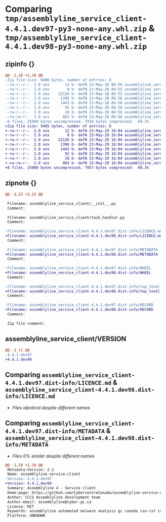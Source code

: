# Comparing `tmp/assemblyline_service_client-4.4.1.dev97-py3-none-any.whl.zip` & `tmp/assemblyline_service_client-4.4.1.dev98-py3-none-any.whl.zip`

## zipinfo {}

```diff
@@ -1,10 +1,10 @@
-Zip file size: 9406 bytes, number of entries: 8
--rw-r--r--  2.0 unx       12 b- defN 23-May-28 06:56 assemblyline_service_client/VERSION
--rw-r--r--  2.0 unx        0 b- defN 23-May-28 06:55 assemblyline_service_client/__init__.py
--rw-r--r--  2.0 unx    22126 b- defN 23-May-28 06:55 assemblyline_service_client/task_handler.py
--rw-r--r--  2.0 unx     1396 b- defN 23-May-28 06:56 assemblyline_service_client-4.4.1.dev97.dist-info/LICENCE.md
--rw-r--r--  2.0 unx     1443 b- defN 23-May-28 06:56 assemblyline_service_client-4.4.1.dev97.dist-info/METADATA
--rw-r--r--  2.0 unx       92 b- defN 23-May-28 06:56 assemblyline_service_client-4.4.1.dev97.dist-info/WHEEL
--rw-r--r--  2.0 unx       28 b- defN 23-May-28 06:56 assemblyline_service_client-4.4.1.dev97.dist-info/top_level.txt
--rw-rw-r--  2.0 unx      803 b- defN 23-May-28 06:56 assemblyline_service_client-4.4.1.dev97.dist-info/RECORD
-8 files, 25900 bytes uncompressed, 7958 bytes compressed:  69.3%
+Zip file size: 9405 bytes, number of entries: 8
+-rw-r--r--  2.0 unx       12 b- defN 23-May-29 16:04 assemblyline_service_client/VERSION
+-rw-r--r--  2.0 unx        0 b- defN 23-May-29 16:04 assemblyline_service_client/__init__.py
+-rw-r--r--  2.0 unx    22126 b- defN 23-May-29 16:04 assemblyline_service_client/task_handler.py
+-rw-r--r--  2.0 unx     1396 b- defN 23-May-29 16:04 assemblyline_service_client-4.4.1.dev98.dist-info/LICENCE.md
+-rw-r--r--  2.0 unx     1443 b- defN 23-May-29 16:04 assemblyline_service_client-4.4.1.dev98.dist-info/METADATA
+-rw-r--r--  2.0 unx       92 b- defN 23-May-29 16:04 assemblyline_service_client-4.4.1.dev98.dist-info/WHEEL
+-rw-r--r--  2.0 unx       28 b- defN 23-May-29 16:04 assemblyline_service_client-4.4.1.dev98.dist-info/top_level.txt
+-rw-rw-r--  2.0 unx      803 b- defN 23-May-29 16:04 assemblyline_service_client-4.4.1.dev98.dist-info/RECORD
+8 files, 25900 bytes uncompressed, 7957 bytes compressed:  69.3%
```

## zipnote {}

```diff
@@ -3,23 +3,23 @@
 
 Filename: assemblyline_service_client/__init__.py
 Comment: 
 
 Filename: assemblyline_service_client/task_handler.py
 Comment: 
 
-Filename: assemblyline_service_client-4.4.1.dev97.dist-info/LICENCE.md
+Filename: assemblyline_service_client-4.4.1.dev98.dist-info/LICENCE.md
 Comment: 
 
-Filename: assemblyline_service_client-4.4.1.dev97.dist-info/METADATA
+Filename: assemblyline_service_client-4.4.1.dev98.dist-info/METADATA
 Comment: 
 
-Filename: assemblyline_service_client-4.4.1.dev97.dist-info/WHEEL
+Filename: assemblyline_service_client-4.4.1.dev98.dist-info/WHEEL
 Comment: 
 
-Filename: assemblyline_service_client-4.4.1.dev97.dist-info/top_level.txt
+Filename: assemblyline_service_client-4.4.1.dev98.dist-info/top_level.txt
 Comment: 
 
-Filename: assemblyline_service_client-4.4.1.dev97.dist-info/RECORD
+Filename: assemblyline_service_client-4.4.1.dev98.dist-info/RECORD
 Comment: 
 
 Zip file comment:
```

## assemblyline_service_client/VERSION

```diff
@@ -1 +1 @@
-4.4.1.dev97
+4.4.1.dev98
```

## Comparing `assemblyline_service_client-4.4.1.dev97.dist-info/LICENCE.md` & `assemblyline_service_client-4.4.1.dev98.dist-info/LICENCE.md`

 * *Files identical despite different names*

## Comparing `assemblyline_service_client-4.4.1.dev97.dist-info/METADATA` & `assemblyline_service_client-4.4.1.dev98.dist-info/METADATA`

 * *Files 0% similar despite different names*

```diff
@@ -1,10 +1,10 @@
 Metadata-Version: 2.1
 Name: assemblyline-service-client
-Version: 4.4.1.dev97
+Version: 4.4.1.dev98
 Summary: Assemblyline 4 - Service client
 Home-page: https://github.com/CybercentreCanada/assemblyline-service-client/
 Author: CCCS Assemblyline development team
 Author-email: assemblyline@cyber.gc.ca
 License: MIT
 Keywords: assemblyline automated malware analysis gc canada cse-cst cse cst cyber cccs
 Platform: UNKNOWN
```

